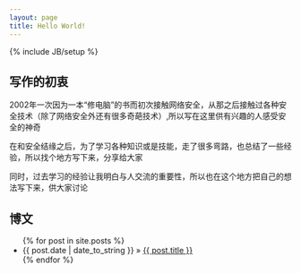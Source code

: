 ```yaml
---
layout: page
title: Hello World!
---
```

{% include JB/setup %}


## 写作的初衷 
2002年一次因为一本“修电脑”的书而初次接触网络安全，从那之后接触过各种安全技术（除了网络安全外还有很多奇葩技术）,所以写在这里供有兴趣的人感受安全的神奇

在和安全结缘之后，为了学习各种知识或是技能，走了很多弯路，也总结了一些经验，所以找个地方写下来，分享给大家

同时，过去学习的经验让我明白与人交流的重要性，所以也在这个地方把自己的想法写下来，供大家讨论
    
## 博文

<ul class="posts">
  {% for post in site.posts %}
    <li><span>{{ post.date | date_to_string }}</span> &raquo; <a href="{{ BASE_PATH }}{{ post.url }}">{{ post.title }}</a></li>
  {% endfor %}
</ul>


